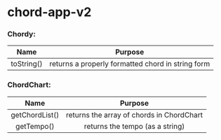 # chord-app-v2

### Chordy:

Name | Purpose
:---:|:---:
toString() | returns a properly formatted chord in string form

### ChordChart:

Name | Purpose
:---:|:---:
getChordList() | returns the array of chords in ChordChart
getTempo() | returns the tempo (as a string)
